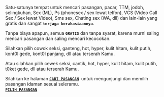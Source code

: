 <p dir="auto"><span>
Satu-satunya tempat untuk mencari pasangan, pacar, TTM, jodoh, selingkuhan, Sex (ML), Ps (phonesex / sex lewat telfon), VCS (Video Call Sex / Sex lewat Video), Sms sex, Chating sex (WA, dll) dan lain-lain yang gratis dan sangat <b><code>terjaga kerahasiaannya</code></b>.
</span>
</p>

<p dir="auto"><span>
Tanpa biaya apapun, semua <b><code>GRATIS</code></b> dan tanpa syarat, karena murni saling mencari pasangan dan saling mencari kecocokan.
</span>
</p>

<p dir="auto"><span>
Silahkan pilih cowok seksi, ganteng, hot, hyper, kulit hitam, kulit putih, kont0l gede, kont0l panjang, dll atau terserah Kamu.
</span>
</p>

<p dir="auto"><span>
Atau silahkan pilih cewek seksi, cantik, hot, hyper, kulit hitam, kulit putih, t0ket gede, dll atau terserah Kamu.
</span>
</p>

<p dir="auto"><span>
Silahkan ke halaman <b><code><a href="https://s.id/1hIr0" rel="nofollow">CARI PASANGAN</a></code>&nbsp;</b> untuk mengunjungi dan memilih pasangan idaman sesuai seleramu.
<br />
<b><code><a href="https://s.id/1hIr0" rel="nofollow">PILIH PASANGAN</a></code>&nbsp;</b>
</span>
</p>
